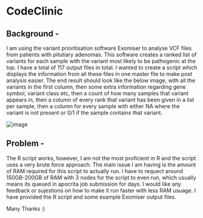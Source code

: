# CodeClinic

## Background -
I am using the variant prioritisation software Exomiser to analyse VCF files from patients with pitutiary adenomas. This software creates a ranked list of variants for each sample with the variant most likely to be pathogenic at the top. I have a total of 117 output files in total. I wanted to create a script which displays the information from all these files in one master file to make post analysis easier. 
The end result should look like the below image, with all the variants in the first column, then some extra information regarding gene symbol, variant class etc, then a count of how many samples that variant appears in, then a column of every rank that variant has been given in a list per sample, then a column for every sample with either NA where the variant is not present or 0/1 if the sample contains that variant.

![image](https://github.com/evana010/CodeClinic/assets/61657803/0a325a70-ef16-4fb9-a1b5-6c260ccc7d66)

## Problem -
The R script works, however, I am not the most proficient in R and the script uses a very brute force approach. The main issue I am having is the amount of RAM required for this script to actually run. I have to requect around 150GB-200GB of RAM with 3 nodes for the script to even run, which usually means its queued in apocrita job submission for days. 
I would like any feedback or sujestions on how to make it run faster with less RAM usuage. I have provided the R script and some example Exomiser output files. 

Many Thanks :)


